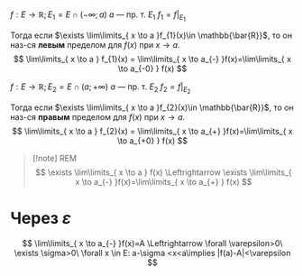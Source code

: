 $f: E\to \mathbb{R}; E_{1} = E\cap (-\infty;a)$
$a$ — пр. т. $E_{1}$
$f_{1}=f|_{E_{1}}$

Тогда если $\exists \lim\limits_{ x \to a }f_{1}(x)\in \mathbb{\bar{R}}$, то он наз-ся **левым** пределом для $f(x)$ при $x\to a$.
$$
\lim\limits_{ x \to a } f_{1}(x) = \lim\limits_{ x \to a_{-} }f(x)=\lim\limits_{ x \to a_{-0} } f(x) 
$$

$f: E\to \mathbb{R}; E_{2} = E\cap (a;+\infty)$
$a$ — пр. т. $E_{2}$
$f_{2}=f|_{E_{2}}$

Тогда если $\exists \lim\limits_{ x \to a }f_{2}(x)\in \mathbb{\bar{R}}$, то он наз-ся **правым** пределом для $f(x)$ при $x\to a$.
$$
\lim\limits_{ x \to a } f_{2}(x) = \lim\limits_{ x \to a_{+} }f(x)=\lim\limits_{ x \to a_{+0} } f(x) 
$$
>[!note] REM
>$$
> \exists \lim\limits_{ x \to a } f(x) \Leftrightarrow \exists \lim\limits_{ x \to a_{-} }f(x)=\lim\limits_{ x \to a_{+} } f(x) 
> $$

# Через $\varepsilon$
$$
\lim\limits_{ x \to a_{-} }f(x)=A \Leftrightarrow \forall \varepsilon>0\ \exists \sigma>0\ \forall x \in E: a-\sigma <x<a\implies |f(a)-A|<\varepsilon
$$
